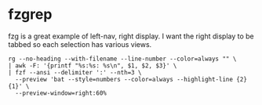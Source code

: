 # fzgrep

fzg is a great example of left-nav, right display. I want the right display
to be tabbed so each selection has various views. 

```unix
rg --no-heading --with-filename --line-number --color=always "" \
| awk -F: '{printf "%s:%s: %s\n", $1, $2, $3}' \
| fzf --ansi --delimiter ':' --nth=3 \
  --preview 'bat --style=numbers --color=always --highlight-line {2} {1}' \
  --preview-window=right:60%
```
